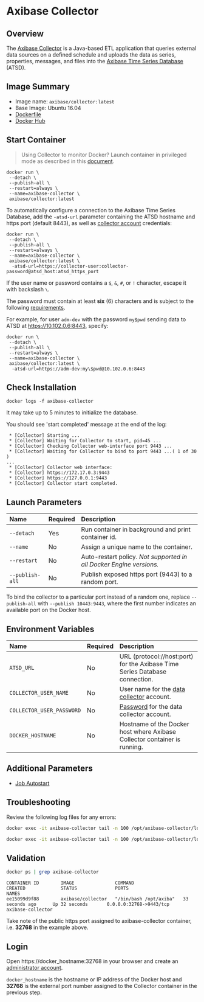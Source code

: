 # Axibase Collector

## Overview

The [Axibase Collector](https://github.com/axibase/axibase-collector/blob/master/README.md) is a Java-based ETL application that queries external data sources on a defined schedule and uploads the data as series, properties, messages, and files into the [Axibase Time Series Database](http://axibase.com/products/axibase-time-series-database/) (ATSD).

## Image Summary

* Image name: `axibase/collector:latest`
* Base Image: Ubuntu 16.04
* [Dockerfile](https://github.com/axibase/docker-axibase-collector/blob/master/Dockerfile)
* [Docker Hub](https://hub.docker.com/r/axibase/collector/)

## Start Container

> Using Collector to monitor Docker? Launch container in privileged mode as described in this [document](https://github.com/axibase/axibase-collector/blob/master/jobs/docker.md#local-collection).

```properties
docker run \
 --detach \
 --publish-all \
 --restart=always \
 --name=axibase-collector \
 axibase/collector:latest
```

To automatically configure a connection to the Axibase Time Series Database, add the `-atsd-url` parameter containing the ATSD hostname and https port (default 8443), as well as [collector account](https://github.com/axibase/atsd/blob/master/administration/collector-account.md) credentials:

```properties
docker run \
 --detach \
 --publish-all \
 --restart=always \
 --name=axibase-collector \
 axibase/collector:latest \
  -atsd-url=https://collector-user:collector-password@atsd_host:atsd_https_port
```

If the user name or password contains a `$`, `&`, `#`, or `!` character, escape it with backslash `\`.

The password must contain at least **six** (6) characters and is subject to the following [requirements](https://github.com/axibase/atsd/blob/master/administration/user-authentication.md#password-requirements).

For example, for user `adm-dev` with the password `my$pwd` sending data to ATSD at https://10.102.0.6:8443, specify:

```properties
docker run \
 --detach \
 --publish-all \
 --restart=always \
 --name=axibase-collector \
 axibase/collector:latest \
  -atsd-url=https://adm-dev:my\$pwd@10.102.0.6:8443
```

## Check Installation

```
docker logs -f axibase-collector
```

It may take up to 5 minutes to initialize the database.

You should see 'start completed' message at the end of the log:

```
 * [Collector] Starting ...
 * [Collector] Waiting for Collector to start, pid=45 ...
 * [Collector] Checking Collector web-interface port 9443 ...
 * [Collector] Waiting for Collector to bind to port 9443 ...( 1 of 30 )
...
 * [Collector] Collector web interface:
 * [Collector] https://172.17.0.3:9443
 * [Collector] https://127.0.0.1:9443
 * [Collector] Collector start completed.
```

## Launch Parameters

| **Name** | **Required** | **Description** |
|:---|:---|:---|
|`--detach` | Yes | Run container in background and print container id. |
|`--name` | No | Assign a unique name to the container. |
|`--restart` | No | Auto-restart policy. _Not supported in all Docker Engine versions._ |
|`--publish-all` | No | Publish exposed https port (9443) to a random port. |

To bind the collector to a particular port instead of a random one, replace `--publish-all` with `--publish 10443:9443`, where the first number indicates an available port on the Docker host.

## Environment Variables

| **Name** | **Required** | **Description** |
|:---|:---|:---|
|`ATSD_URL` | No | URL (protocol://host:port) for the Axibase Time Series Database connection.|
|`COLLECTOR_USER_NAME` | No | User name for the [data collector](https://github.com/axibase/atsd/blob/master/administration/collector-rw-account.md) account. |
|`COLLECTOR_USER_PASSWORD` | No | [Password](https://github.com/axibase/atsd/blob/master/administration/user-authentication.md#password-requirements) for the data collector account.|
|`DOCKER_HOSTNAME` | No | Hostname of the Docker host where Axibase Collector container is running.|

## Additional Parameters

* [Job Autostart](https://github.com/axibase/axibase-collector/blob/master/job-autostart.md)

## Troubleshooting

Review the following log files for any errors:

```sh
docker exec -it axibase-collector tail -n 100 /opt/axibase-collector/logs/axibase-collector.log
```

```sh
docker exec -it axibase-collector tail -n 100 /opt/axibase-collector/logs/err-collector.log
```

## Validation

```sh
docker ps | grep axibase-collector
```

```
CONTAINER ID        IMAGE               COMMAND                  CREATED             STATUS              PORTS                     NAMES
ee15099d9f88        axibase/collector   "/bin/bash /opt/axiba"   33 seconds ago      Up 32 seconds       0.0.0.0:32768->9443/tcp   axibase-collector
```

Take note of the public https port assigned to axibase-collector container, i.e. **32768** in the example above.

## Login

Open https://docker_hostname:32768 in your browser and create an [administrator account](https://github.com/axibase/axibase-collector/blob/master/configure-administrator-account.md).

`docker_hostname` is the hostname or IP address of the Docker host and **32768** is the external port number assigned to the Collector container in the previous step.
